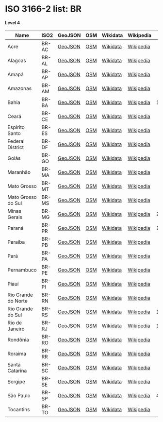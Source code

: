 # ISO 3166-2 list: BR


#### Level 4
Name | ISO2 | GeoJSON | OSM | Wikidata | Wikipedia | population 
--- | --- | --- | --- | --- | --- | --: 
Acre | BR-AC | [GeoJSON](../../geojson/high/iso2/BR/BR-AC.geojson) | [OSM](https://www.openstreetmap.org/relation/326266) | [Wikidata](https://www.wikidata.org/wiki/Q40780) | [Wikipedia](http://en.wikipedia.org/wiki/pt%3AAcre) | 881,935
Alagoas | BR-AL | [GeoJSON](../../geojson/high/iso2/BR/BR-AL.geojson) | [OSM](https://www.openstreetmap.org/relation/303781) | [Wikidata](https://www.wikidata.org/wiki/Q40885) | [Wikipedia](http://en.wikipedia.org/wiki/pt%3AAlagoas) | 3,322,820
Amapá | BR-AP | [GeoJSON](../../geojson/high/iso2/BR/BR-AP.geojson) | [OSM](https://www.openstreetmap.org/relation/331463) | [Wikidata](https://www.wikidata.org/wiki/Q40130) | [Wikipedia](http://en.wikipedia.org/wiki/pt%3AAmap%C3%A1) | 797,722
Amazonas | BR-AM | [GeoJSON](../../geojson/high/iso2/BR/BR-AM.geojson) | [OSM](https://www.openstreetmap.org/relation/332476) | [Wikidata](https://www.wikidata.org/wiki/Q40040) | [Wikipedia](http://en.wikipedia.org/wiki/pt%3AAmazonas) | 4,063,614
Bahia | BR-BA | [GeoJSON](../../geojson/high/iso2/BR/BR-BA.geojson) | [OSM](https://www.openstreetmap.org/relation/362413) | [Wikidata](https://www.wikidata.org/wiki/Q40430) | [Wikipedia](http://en.wikipedia.org/wiki/pt%3ABahia) | 15,344,447
Ceará | BR-CE | [GeoJSON](../../geojson/high/iso2/BR/BR-CE.geojson) | [OSM](https://www.openstreetmap.org/relation/302635) | [Wikidata](https://www.wikidata.org/wiki/Q40123) | [Wikipedia](http://en.wikipedia.org/wiki/pt%3ACear%C3%A1) | 9,020,460
Espírito Santo | BR-ES | [GeoJSON](../../geojson/high/iso2/BR/BR-ES.geojson) | [OSM](https://www.openstreetmap.org/relation/54882) | [Wikidata](https://www.wikidata.org/wiki/Q43233) | [Wikipedia](http://en.wikipedia.org/wiki/pt%3AEsp%C3%ADrito%20Santo%20%28estado%29) | 3,885,049
Federal District | BR-DF | [GeoJSON](../../geojson/high/iso2/BR/BR-DF.geojson) | [OSM](https://www.openstreetmap.org/relation/421151) | [Wikidata](https://www.wikidata.org/wiki/Q119158) | [Wikipedia](http://en.wikipedia.org/wiki/pt%3ADistrito%20Federal%20%28Brasil%29) | 3,039,444
Goiás | BR-GO | [GeoJSON](../../geojson/high/iso2/BR/BR-GO.geojson) | [OSM](https://www.openstreetmap.org/relation/334443) | [Wikidata](https://www.wikidata.org/wiki/Q41587) | [Wikipedia](http://en.wikipedia.org/wiki/pt%3AGoi%C3%A1s) | 6,778,772
Maranhão | BR-MA | [GeoJSON](../../geojson/high/iso2/BR/BR-MA.geojson) | [OSM](https://www.openstreetmap.org/relation/332924) | [Wikidata](https://www.wikidata.org/wiki/Q42362) | [Wikipedia](http://en.wikipedia.org/wiki/pt%3AMaranh%C3%A3o) | 7,000,229
Mato Grosso | BR-MT | [GeoJSON](../../geojson/high/iso2/BR/BR-MT.geojson) | [OSM](https://www.openstreetmap.org/relation/333597) | [Wikidata](https://www.wikidata.org/wiki/Q42824) | [Wikipedia](http://en.wikipedia.org/wiki/pt%3AMato%20Grosso) | 3,344,544
Mato Grosso do Sul | BR-MS | [GeoJSON](../../geojson/high/iso2/BR/BR-MS.geojson) | [OSM](https://www.openstreetmap.org/relation/334051) | [Wikidata](https://www.wikidata.org/wiki/Q43319) | [Wikipedia](http://en.wikipedia.org/wiki/pt%3AMato%20Grosso%20do%20Sul) | 2,713,147
Minas Gerais | BR-MG | [GeoJSON](../../geojson/high/iso2/BR/BR-MG.geojson) | [OSM](https://www.openstreetmap.org/relation/315173) | [Wikidata](https://www.wikidata.org/wiki/Q39109) | [Wikipedia](http://en.wikipedia.org/wiki/pt%3AMinas%20Gerais) | 21,119,536
Paraná | BR-PR | [GeoJSON](../../geojson/high/iso2/BR/BR-PR.geojson) | [OSM](https://www.openstreetmap.org/relation/297640) | [Wikidata](https://www.wikidata.org/wiki/Q15499) | [Wikipedia](http://en.wikipedia.org/wiki/pt%3AParan%C3%A1) | 11,320,892
Paraíba | BR-PB | [GeoJSON](../../geojson/high/iso2/BR/BR-PB.geojson) | [OSM](https://www.openstreetmap.org/relation/301464) | [Wikidata](https://www.wikidata.org/wiki/Q38088) | [Wikipedia](http://en.wikipedia.org/wiki/pt%3APara%C3%ADba) | 4,025,558
Pará | BR-PA | [GeoJSON](../../geojson/high/iso2/BR/BR-PA.geojson) | [OSM](https://www.openstreetmap.org/relation/185579) | [Wikidata](https://www.wikidata.org/wiki/Q39517) | [Wikipedia](http://en.wikipedia.org/wiki/pt%3APar%C3%A1) | 8,366,628
Pernambuco | BR-PE | [GeoJSON](../../geojson/high/iso2/BR/BR-PE.geojson) | [OSM](https://www.openstreetmap.org/relation/303702) | [Wikidata](https://www.wikidata.org/wiki/Q40942) | [Wikipedia](http://en.wikipedia.org/wiki/pt%3APernambuco) | 9,473,266
Piauí | BR-PI | [GeoJSON](../../geojson/high/iso2/BR/BR-PI.geojson) | [OSM](https://www.openstreetmap.org/relation/302819) | [Wikidata](https://www.wikidata.org/wiki/Q42722) | [Wikipedia](http://en.wikipedia.org/wiki/pt%3APiau%C3%AD) | 3,219,257
Rio Grande do Norte | BR-RN | [GeoJSON](../../geojson/high/iso2/BR/BR-RN.geojson) | [OSM](https://www.openstreetmap.org/relation/301079) | [Wikidata](https://www.wikidata.org/wiki/Q43255) | [Wikipedia](http://en.wikipedia.org/wiki/pt%3ARio%20Grande%20do%20Norte) | 3,507,003
Rio Grande do Sul | BR-RS | [GeoJSON](../../geojson/high/iso2/BR/BR-RS.geojson) | [OSM](https://www.openstreetmap.org/relation/242620) | [Wikidata](https://www.wikidata.org/wiki/Q40030) | [Wikipedia](http://en.wikipedia.org/wiki/pt%3ARio%20Grande%20do%20Sul) | 11,322,895
Rio de Janeiro | BR-RJ | [GeoJSON](../../geojson/high/iso2/BR/BR-RJ.geojson) | [OSM](https://www.openstreetmap.org/relation/57963) | [Wikidata](https://www.wikidata.org/wiki/Q41428) | [Wikipedia](http://en.wikipedia.org/wiki/pt%3ARio%20de%20Janeiro%20%28estado%29) | 16,718,956
Rondônia | BR-RO | [GeoJSON](../../geojson/high/iso2/BR/BR-RO.geojson) | [OSM](https://www.openstreetmap.org/relation/325866) | [Wikidata](https://www.wikidata.org/wiki/Q43235) | [Wikipedia](http://en.wikipedia.org/wiki/pt%3ARond%C3%B4nia) | 1,590,011
Roraima | BR-RR | [GeoJSON](../../geojson/high/iso2/BR/BR-RR.geojson) | [OSM](https://www.openstreetmap.org/relation/326287) | [Wikidata](https://www.wikidata.org/wiki/Q42508) | [Wikipedia](http://en.wikipedia.org/wiki/pt%3ARoraima) | 1,805,788
Santa Catarina | BR-SC | [GeoJSON](../../geojson/high/iso2/BR/BR-SC.geojson) | [OSM](https://www.openstreetmap.org/relation/296584) | [Wikidata](https://www.wikidata.org/wiki/Q41115) | [Wikipedia](http://en.wikipedia.org/wiki/pt%3ASanta%20Catarina) | 7,001,161
Sergipe | BR-SE | [GeoJSON](../../geojson/high/iso2/BR/BR-SE.geojson) | [OSM](https://www.openstreetmap.org/relation/303940) | [Wikidata](https://www.wikidata.org/wiki/Q43783) | [Wikipedia](http://en.wikipedia.org/wiki/pt%3ASergipe) | 2,288,116
São Paulo | BR-SP | [GeoJSON](../../geojson/high/iso2/BR/BR-SP.geojson) | [OSM](https://www.openstreetmap.org/relation/298204) | [Wikidata](https://www.wikidata.org/wiki/Q175) | [Wikipedia](http://en.wikipedia.org/wiki/pt%3AS%C3%A3o%20Paulo%20%28estado%29) | 45,595,497
Tocantins | BR-TO | [GeoJSON](../../geojson/high/iso2/BR/BR-TO.geojson) | [OSM](https://www.openstreetmap.org/relation/336819) | [Wikidata](https://www.wikidata.org/wiki/Q43695) | [Wikipedia](http://en.wikipedia.org/wiki/pt%3ATocantins) | 1,550,194
